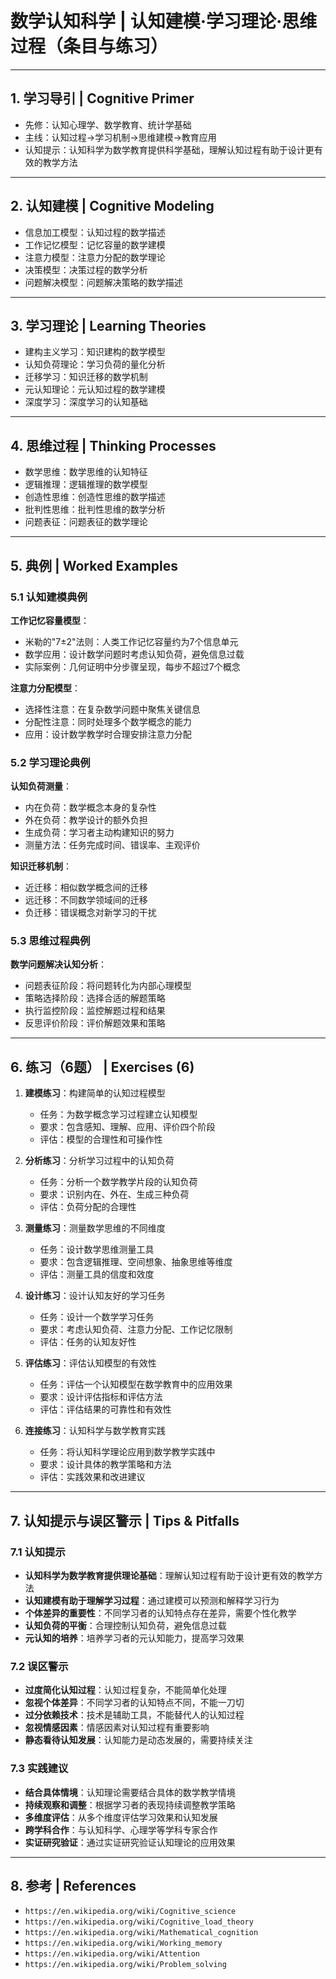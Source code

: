 # 数学认知科学 | 认知建模·学习理论·思维过程（条目与练习）

---

## 1. 学习导引 | Cognitive Primer

- 先修：认知心理学、数学教育、统计学基础
- 主线：认知过程→学习机制→思维建模→教育应用
- 认知提示：认知科学为数学教育提供科学基础，理解认知过程有助于设计更有效的教学方法

---

## 2. 认知建模 | Cognitive Modeling

- 信息加工模型：认知过程的数学描述
- 工作记忆模型：记忆容量的数学建模
- 注意力模型：注意力分配的数学理论
- 决策模型：决策过程的数学分析
- 问题解决模型：问题解决策略的数学描述

---

## 3. 学习理论 | Learning Theories

- 建构主义学习：知识建构的数学模型
- 认知负荷理论：学习负荷的量化分析
- 迁移学习：知识迁移的数学机制
- 元认知理论：元认知过程的数学建模
- 深度学习：深度学习的认知基础

---

## 4. 思维过程 | Thinking Processes

- 数学思维：数学思维的认知特征
- 逻辑推理：逻辑推理的数学模型
- 创造性思维：创造性思维的数学描述
- 批判性思维：批判性思维的数学分析
- 问题表征：问题表征的数学理论

---

## 5. 典例 | Worked Examples

### 5.1 认知建模典例

**工作记忆容量模型**：

- 米勒的"7±2"法则：人类工作记忆容量约为7个信息单元
- 数学应用：设计数学问题时考虑认知负荷，避免信息过载
- 实际案例：几何证明中分步骤呈现，每步不超过7个概念

**注意力分配模型**：

- 选择性注意：在复杂数学问题中聚焦关键信息
- 分配性注意：同时处理多个数学概念的能力
- 应用：设计数学教学时合理安排注意力分配

### 5.2 学习理论典例

**认知负荷测量**：

- 内在负荷：数学概念本身的复杂性
- 外在负荷：教学设计的额外负担
- 生成负荷：学习者主动构建知识的努力
- 测量方法：任务完成时间、错误率、主观评价

**知识迁移机制**：

- 近迁移：相似数学概念间的迁移
- 远迁移：不同数学领域间的迁移
- 负迁移：错误概念对新学习的干扰

### 5.3 思维过程典例

**数学问题解决认知分析**：

- 问题表征阶段：将问题转化为内部心理模型
- 策略选择阶段：选择合适的解题策略
- 执行监控阶段：监控解题过程和结果
- 反思评价阶段：评价解题效果和策略

---

## 6. 练习（6题） | Exercises (6)

1) **建模练习**：构建简单的认知过程模型
   - 任务：为数学概念学习过程建立认知模型
   - 要求：包含感知、理解、应用、评价四个阶段
   - 评估：模型的合理性和可操作性

2) **分析练习**：分析学习过程中的认知负荷
   - 任务：分析一个数学教学片段的认知负荷
   - 要求：识别内在、外在、生成三种负荷
   - 评估：负荷分配的合理性

3) **测量练习**：测量数学思维的不同维度
   - 任务：设计数学思维测量工具
   - 要求：包含逻辑推理、空间想象、抽象思维等维度
   - 评估：测量工具的信度和效度

4) **设计练习**：设计认知友好的学习任务
   - 任务：设计一个数学学习任务
   - 要求：考虑认知负荷、注意力分配、工作记忆限制
   - 评估：任务的认知友好性

5) **评估练习**：评估认知模型的有效性
   - 任务：评估一个认知模型在数学教育中的应用效果
   - 要求：设计评估指标和评估方法
   - 评估：评估结果的可靠性和有效性

6) **连接练习**：认知科学与数学教育实践
   - 任务：将认知科学理论应用到数学教学实践中
   - 要求：设计具体的教学策略和方法
   - 评估：实践效果和改进建议

---

## 7. 认知提示与误区警示 | Tips & Pitfalls

### 7.1 认知提示

- **认知科学为数学教育提供理论基础**：理解认知过程有助于设计更有效的教学方法
- **认知建模有助于理解学习过程**：通过建模可以预测和解释学习行为
- **个体差异的重要性**：不同学习者的认知特点存在差异，需要个性化教学
- **认知负荷的平衡**：合理控制认知负荷，避免信息过载
- **元认知的培养**：培养学习者的元认知能力，提高学习效果

### 7.2 误区警示

- **过度简化认知过程**：认知过程复杂，不能简单化处理
- **忽视个体差异**：不同学习者的认知特点不同，不能一刀切
- **过分依赖技术**：技术是辅助工具，不能替代人的认知过程
- **忽视情感因素**：情感因素对认知过程有重要影响
- **静态看待认知发展**：认知能力是动态发展的，需要持续关注

### 7.3 实践建议

- **结合具体情境**：认知理论需要结合具体的数学教学情境
- **持续观察和调整**：根据学习者的表现持续调整教学策略
- **多维度评估**：从多个维度评估学习效果和认知发展
- **跨学科合作**：与认知科学、心理学等学科专家合作
- **实证研究验证**：通过实证研究验证认知理论的应用效果

---

## 8. 参考 | References

- `https://en.wikipedia.org/wiki/Cognitive_science`
- `https://en.wikipedia.org/wiki/Cognitive_load_theory`
- `https://en.wikipedia.org/wiki/Mathematical_cognition`
- `https://en.wikipedia.org/wiki/Working_memory`
- `https://en.wikipedia.org/wiki/Attention`
- `https://en.wikipedia.org/wiki/Problem_solving`
